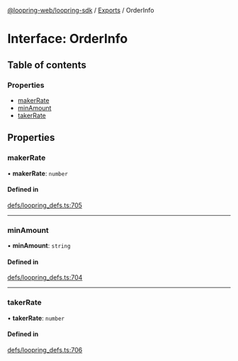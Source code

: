 [@loopring-web/loopring-sdk](../README.md) / [Exports](../modules.md) / OrderInfo

# Interface: OrderInfo

## Table of contents

### Properties

- [makerRate](OrderInfo.md#makerrate)
- [minAmount](OrderInfo.md#minamount)
- [takerRate](OrderInfo.md#takerrate)

## Properties

### makerRate

• **makerRate**: `number`

#### Defined in

[defs/loopring_defs.ts:705](https://github.com/Loopring/loopring_sdk/blob/f91f904/src/defs/loopring_defs.ts#L705)

___

### minAmount

• **minAmount**: `string`

#### Defined in

[defs/loopring_defs.ts:704](https://github.com/Loopring/loopring_sdk/blob/f91f904/src/defs/loopring_defs.ts#L704)

___

### takerRate

• **takerRate**: `number`

#### Defined in

[defs/loopring_defs.ts:706](https://github.com/Loopring/loopring_sdk/blob/f91f904/src/defs/loopring_defs.ts#L706)
